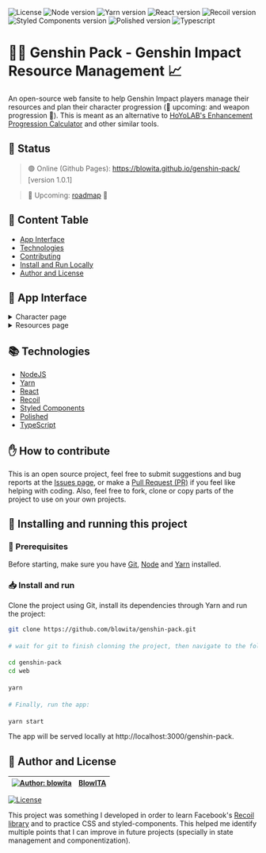 ![License](https://img.shields.io/github/license/blowita/genshin-pack?color=blue)
![Node version](https://img.shields.io/badge/node-v14.18.0-brightgreen)
![Yarn version](https://img.shields.io/badge/yarn-v1.22.15-brightgreen)
![React version](https://img.shields.io/badge/react-^17.0.1-blue)
![Recoil version](https://img.shields.io/badge/recoil-^0.1.2-blue)
![Styled Components version](https://img.shields.io/badge/styled--components-^5.2.1-blue)
![Polished version](https://img.shields.io/badge/polished-^4.0.5-lightgray)
![Typescript](https://img.shields.io/badge/typescript-^4.1.2-lightgray)

# :sunrise_over_mountains::school_satchel: Genshin Pack - Genshin Impact Resource Management :chart_with_upwards_trend:

An open-source web fansite to help Genshin Impact players manage their resources and plan their character progression (:construction: upcoming: and weapon progression :wrench:). This is meant as an alternative to [HoYoLAB's Enhancement Progression Calculator](https://webstatic-sea.mihoyo.com/ys/event/calculator-sea/index.html) and other similar tools.

## :hammer: Status

> :green_circle: Online (Github Pages): https://blowita.github.io/genshin-pack/ [version 1.0.1]

> :construction: Upcoming: [roadmap](./roadmap.md) :wrench:

## :bookmark: Content Table
<!--ts-->
  * [App Interface](#newspaper-app-interface)
  * [Technologies](#books-technologies)
  * [Contributing](#hand-how-to-contribute)
  * [Install and Run Locally](#calling-installing-and-running-this-project-locally)
  * [Author and License](#memo-author-and-license)
<!--te-->

## :newspaper: App Interface

<details>
  <summary>Character page</summary>
  <p align="center">
    <img alt="Character page" title="Character page" width="600" src="./.github/character-page.png">
  </p>
</details>
<details>
  <summary>Resources page</summary>
  <p align="center">
    <img alt="Resources page" title="Resources page" width="600" src="./.github/resource-page.png">
  </p>
</details>

## :books: Technologies

- [NodeJS](https://nodejs.org/)
- [Yarn](https://yarnpkg.com/)
- [React](https://reactjs.org/)
- [Recoil](https://recoiljs.org/)
- [Styled Components](https://styled-components.com/)
- [Polished](https://polished.js.org/)
- [TypeScript](https://www.typescriptlang.org/)

## :hand: How to contribute

This is an open source project, feel free to submit suggestions and bug reports at the [Issues page](https://github.com/blowita/genshin-pack/issues), or make a [Pull Request (PR)](https://github.com/blowita/genshin-pack/pulls) if you feel like helping with coding. Also, feel free to fork, clone or copy parts of the project to use on your own projects.

## :calling: Installing and running this project

### :wrench: Prerequisites

Before starting, make sure you have [Git](https://git-scm.com/), [Node](https://nodejs.org/en/) and [Yarn](https://yarnpkg.com/) installed.

### :inbox_tray: Install and run

Clone the project using Git, install its dependencies through Yarn and run the project:

```bash
git clone https://github.com/blowita/genshin-pack.git

# wait for git to finish clonning the project, then navigate to the folder and install the dependencies:

cd genshin-pack
cd web

yarn

# Finally, run the app:

yarn start
```

The app will be served locally at http://localhost:3000/genshin-pack.

## :memo: Author and License

[![Author: blowita](https://avatars.githubusercontent.com/u/62087579?s=40&v=4)](https://github.com/blowita/blowita) | [BlowITA](https://github.com/blowita/blowita)
-|-

[![License](https://img.shields.io/github/license/blowita/genshin-pack)](LICENSE)

This project was something I developed in order to learn Facebook's [Recoil library](https://recoiljs.org/) and to practice CSS and styled-components. This helped me identify multiple points that I can improve in future projects (specially in state management and componentization).
